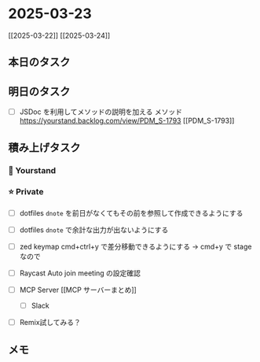# 2025-03-23

[[2025-03-22]] [[2025-03-24]]

## 本日のタスク

## 明日のタスク

- [ ] JSDoc を利用してメソッドの説明を加える メソッド https://yourstand.backlog.com/view/PDM_S-1793 [[PDM_S-1793]]

## 積み上げタスク

### 🔵 Yourstand

### ⭐️ Private

- [ ] dotfiles `dnote` を前日がなくてもその前を参照して作成できるようにする
- [ ] dotfiles `dnote` で余計な出力が出ないようにする
- [ ] zed keymap cmd+ctrl+y で差分移動できるようにする -> cmd+y で stage なので
- [ ] Raycast Auto join meeting の設定確認

- [ ] MCP Server [[MCP サーバーまとめ]]
  - [ ] Slack
- [ ] Remix試してみる？

## メモ
